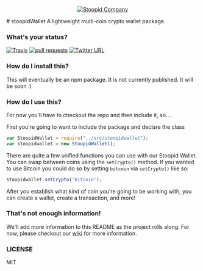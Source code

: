 <p align="center"><a href="https://kutt.it" title="kutt.it"><img src="https://stoopid.website/static/logo.67c58d89.png" alt="Stoopid Company"></a></p>
# stoopidWallet
A lightweight multi-coin crypto wallet package.

### What's your status?
[![Travis](https://travis-ci.org/StoopidCompany/stoopidWallet.svg?branch=master)](https://travis-ci.org/StoopidCompany/stoopidWallet)
[![pull requests](https://img.shields.io/badge/pull%20requests-accepting-brightgreen.svg?style=flat)](https://github.com/StoopidCompany/stoopidWallet/fork)
[![Twitter URL](https://img.shields.io/twitter/url/http/shields.io.svg?style=social)](https://github.com/StoopidCompany/stoopidWallet)

### How do I install this?
This will eventually be an npm package.  It is not currently published.  It will be soon :)

### How do I use this?
For now you'll have to checkout the repo and then include it, so....

First you're going to want to include the package and declare the class
```javascript
var StoopidWallet = require("../src/stoopidwallet");
var stoopidwallet = new StoopidWallet();
```

There are quite a few unified functions you can use with our Stoopid Wallet.  You can swap between coins using the `setCrypto()` method. If you wanted to use Bitcoin you could do so by setting `bitcoin` via `setCrypto()` like so:
```javascript
stoopidwallet.setCrypto('bitcoin');
```

After you establish what kind of coin you're going to be working with, you can create a wallet, create a transaction, and more! 

### That's not enough information!
We'll add more information to this README as the project rolls along.  For now, please checkout our [wiki](https://github.com/StoopidCompany/stoopidWallet/wiki) for more information.

### LICENSE
MIT
